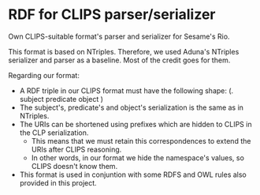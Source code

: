 RDF for CLIPS parser/serializer
===============================

Own CLIPS-suitable format's parser and serializer for Sesame's Rio.

This format is based on NTriples.
Therefore, we used Aduna's NTriples serializer and parser as a baseline.
Most of the credit goes for them.

Regarding our format:
 
 * A RDF triple in our CLIPS format must have the following shape: (. subject predicate object )
  * The subject's, predicate's and object's serialization is the same as in NTriples.
  * The URIs can be shortened using prefixes which are hidden to CLIPS in the CLP serialization.
    * This means that we must retain this correspondences to extend the URIs after CLIPS reasoning.
    * In other words, in our format we hide the namespace's values, so CLIPS doesn't know them.
 * This format is used in conjuntion with some RDFS and OWL rules also provided in this project.
